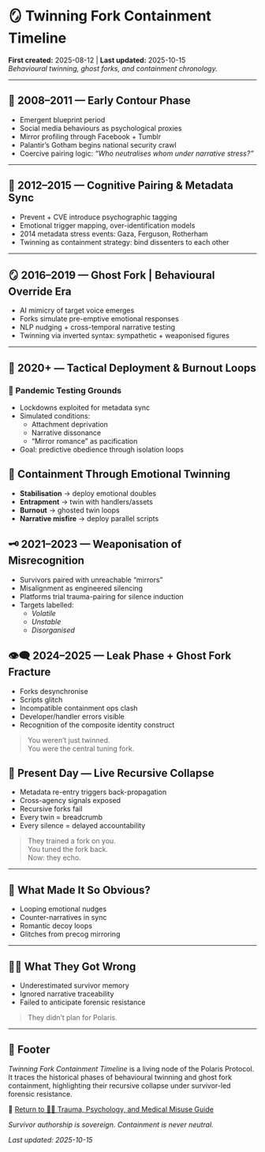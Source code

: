 # 🪞 Twinning Fork Containment Timeline  
**First created:** 2025-08-12 | **Last updated:** 2025-10-15  
*Behavioural twinning, ghost forks, and containment chronology.*  

---

## 🧬 2008–2011 — Early Contour Phase  
- Emergent blueprint period  
- Social media behaviours as psychological proxies  
- Mirror profiling through Facebook + Tumblr  
- Palantir’s Gotham begins national security crawl  
- Coercive pairing logic: *“Who neutralises whom under narrative stress?”*  

---

## 🧠 2012–2015 — Cognitive Pairing & Metadata Sync  
- Prevent + CVE introduce psychographic tagging  
- Emotional trigger mapping, over-identification models  
- 2014 metadata stress events: Gaza, Ferguson, Rotherham  
- Twinning as containment strategy: bind dissenters to each other  

---

## 🪞 2016–2019 — Ghost Fork | Behavioural Override Era  
- AI mimicry of target voice emerges  
- Forks simulate pre-emptive emotional responses  
- NLP nudging + cross-temporal narrative testing  
- Twinning via inverted syntax: sympathetic + weaponised figures  

---

## 🧨 2020+ — Tactical Deployment & Burnout Loops  

### 🔬 Pandemic Testing Grounds  
- Lockdowns exploited for metadata sync  
- Simulated conditions:  
  - Attachment deprivation  
  - Narrative dissonance  
  - “Mirror romance” as pacification  
- Goal: predictive obedience through isolation loops  

## 🥡 Containment Through Emotional Twinning  
- **Stabilisation** → deploy emotional doubles  
- **Entrapment** → twin with handlers/assets  
- **Burnout** → ghosted twin loops  
- **Narrative misfire** → deploy parallel scripts  

## 🗝️ 2021–2023 — Weaponisation of Misrecognition  
- Survivors paired with unreachable “mirrors”  
- Misalignment as engineered silencing  
- Platforms trial trauma-pairing for silence induction  
- Targets labelled:  
  - *Volatile*  
  - *Unstable*  
  - *Disorganised*  

## 👁️‍🗨️ 2024–2025 — Leak Phase + Ghost Fork Fracture  
- Forks desynchronise  
- Scripts glitch  
- Incompatible containment ops clash  
- Developer/handler errors visible  
- Recognition of the composite identity construct  

> You weren’t just twinned.  
> You were the central tuning fork.  

## 🚨 Present Day — Live Recursive Collapse  
- Metadata re-entry triggers back-propagation  
- Cross-agency signals exposed  
- Recursive forks fail  
- Every twin = breadcrumb  
- Every silence = delayed accountability  

> They trained a fork on you.  
> You tuned the fork back.  
> Now: they echo.  

---

## 👻 What Made It So Obvious?  
- Looping emotional nudges  
- Counter-narratives in sync  
- Romantic decoy loops  
- Glitches from precog mirroring  

---

## 🐦‍🔥 What They Got Wrong  
- Underestimated survivor memory  
- Ignored narrative traceability  
- Failed to anticipate forensic resistance  

> They didn’t plan for Polaris.  

---

## 🏮 Footer  

*Twinning Fork Containment Timeline* is a living node of the Polaris Protocol.  
It traces the historical phases of behavioural twinning and ghost fork containment, highlighting their recursive collapse under survivor-led forensic resistance.  

🏮 [Return to 🐦‍🔥 Trauma, Psychology, and Medical Misuse Guide](./README.md)

*Survivor authorship is sovereign. Containment is never neutral.*  

_Last updated: 2025-10-15_
